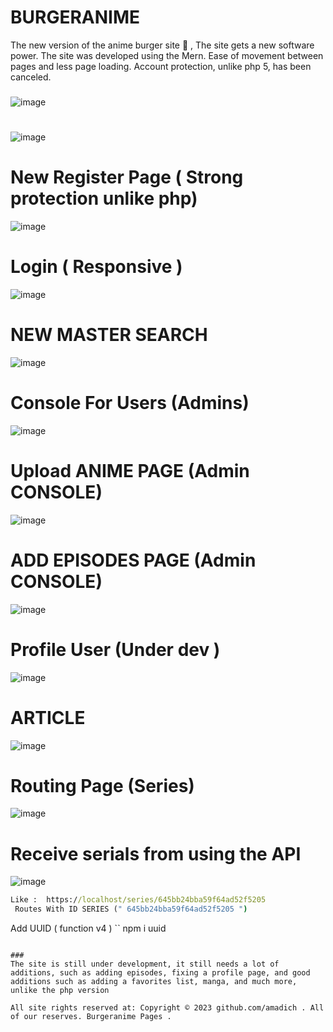 # BURGERANIME
The new version of the anime burger site 🍔 , The site gets a new software power. The site was developed using the Mern. Ease of movement between pages and less page loading. Account protection, unlike php 5, has been canceled.
### 
![image](https://github.com/amadich/BURGERANIME/assets/74735976/dadfa270-542b-4a1e-83e1-0a0d03966e31)
#
![image](https://github.com/amadich/BURGERANIME/assets/74735976/190cbaf9-ddaf-41aa-a8aa-8c2cc996eda2)

# New Register Page  ( Strong protection unlike php)

![image](https://github.com/amadich/BURGERANIME/assets/74735976/5a9e09ce-e46d-40f7-8a79-7dd0fa7c344f)

# Login ( Responsive )
![image](https://github.com/amadich/BURGERANIME/assets/74735976/a396a554-60ec-475d-a616-38b92bc78855)

# NEW MASTER SEARCH 
![image](https://github.com/amadich/BURGERANIME/assets/74735976/6d6a3226-87a5-4a65-a65e-e89ea056e24b)


# Console For Users (Admins)
![image](https://github.com/amadich/BURGERANIME/assets/74735976/843a0b0b-064a-4ee5-b8de-a71266aa0ce3)

# Upload ANIME PAGE (Admin CONSOLE)
![image](https://github.com/amadich/BURGERANIME/assets/74735976/8c7175e3-8237-4f06-8e4f-5fe11433eb01)
# ADD EPISODES PAGE (Admin CONSOLE)
![image](https://github.com/amadich/BURGERANIME/assets/74735976/5be098aa-3caf-4b6e-8192-2ed2d439050c)

# Profile User (Under dev )
![image](https://github.com/amadich/BURGERANIME/assets/74735976/57f2acca-de0e-48f9-b9a7-8dda74319722)
# ARTICLE
![image](https://github.com/amadich/BURGERANIME/assets/74735976/85191d35-1acf-437c-9bd4-f3b147075739)

# Routing Page (Series) 

![image](https://github.com/amadich/BURGERANIME/assets/74735976/25c676dc-26aa-4f3b-b86e-b92d14eb7863)

# Receive serials from using the API
![image](https://github.com/amadich/BURGERANIME/assets/74735976/f622e796-38d4-4ea4-9a57-0e0abbcd80a9)


```cmd
Like :  https://localhost/series/645bb24bba59f64ad52f5205
 Routes With ID SERIES (" 645bb24bba59f64ad52f5205 ")
```

Add UUID ( function v4 ) 
``
npm i uuid
```

###
The site is still under development, it still needs a lot of additions, such as adding episodes, fixing a profile page, and good additions such as adding a favorites list, manga, and much more, unlike the php version

All site rights reserved at: Copyright © 2023 github.com/amadich . All of our reserves. Burgeranime Pages .
